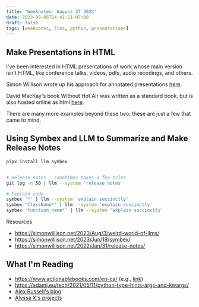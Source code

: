 ```yaml
---
title: "Weeknotes: August 27 2023"
date: 2023-08-06T14:41:51-07:00
draft: false
tags: [weeknotes, llms, python, presentations]
---
```


## Make Presentations in HTML

I've been interested in HTML presentations of work whose main version isn't HTML, like conference talks, videos, pdfs, audio recodings, and others.

Simon Willison wrote up his approach for annotated presentations [here](https://simonwillison.net/2023/Aug/6/annotated-presentations/).

David MacKay's book Without Hot Air was written as a standard book, but is also hosted online as html  [here](https://www.withouthotair.com/).

There are many more examples beyond these two; these are just a few that came to mind.

## Using Symbex and LLM to Summarize and Make Release Notes

```sh
pipx install llm symbex


# Release notes - sometimes takes a few tries
git log -n 50 | llm --system 'release notes'

# Explain code
symbex '*' | llm --system 'explain succinctly'
symbex 'ClassName*' | llm --system 'explain succinctly'
symbex 'function_name*' | llm --system 'explain succinctly'

```

Resources

- https://simonwillison.net/2023/Aug/3/weird-world-of-llms/
- https://simonwillison.net/2023/Jun/18/symbex/
- https://simonwillison.net/2022/Jan/31/release-notes/

## What I'm Reading

- https://www.actionablebooks.com/en-ca/ (e.g., [link](https://www.actionablebooks.com/en-ca/summaries/what-to-do-when-its-your-turn-and-its-always-your-turn/))
- https://adamj.eu/tech/2021/05/11/python-type-hints-args-and-kwargs/
- [Alex Russell's blog](https://infrequently.org/)
- [Alyssa X's projects](https://www.alyssax.com/)
